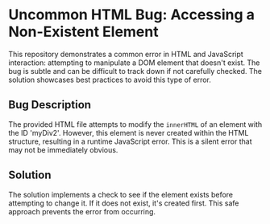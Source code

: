 # Uncommon HTML Bug: Accessing a Non-Existent Element

This repository demonstrates a common error in HTML and JavaScript interaction: attempting to manipulate a DOM element that doesn't exist.  The bug is subtle and can be difficult to track down if not carefully checked.  The solution showcases best practices to avoid this type of error.

## Bug Description

The provided HTML file attempts to modify the `innerHTML` of an element with the ID 'myDiv2'. However, this element is never created within the HTML structure, resulting in a runtime JavaScript error.  This is a silent error that may not be immediately obvious.

## Solution

The solution implements a check to see if the element exists before attempting to change it.  If it does not exist, it's created first. This safe approach prevents the error from occurring.